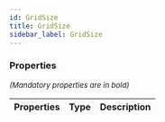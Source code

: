 ```yaml
---
id: GridSize
title: GridSize
sidebar_label: GridSize
---
```




### Properties

<font size="2"><i>(Mandatory properties are in bold)</i></font>

| Properties | Type | Description |
| --------- | ---- | ----------- |
